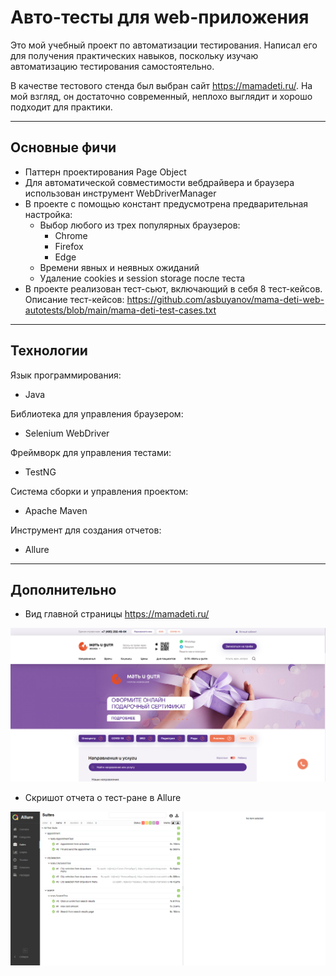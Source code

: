 # Авто-тесты для web-приложения

Это мой учебный проект по автоматизации тестирования. Написал его для получения практических навыков, поскольку изучаю автоматизацию тестирования самостоятельно.

В качестве тестового стенда был выбран сайт https://mamadeti.ru/. На мой взгляд, он достаточно современный, неплохо выглядит и хорошо подходит для практики.
___
## Основные фичи
* Паттерн проектирования Page Object
* Для автоматической совместимости вебдрайвера и браузера использован инструмент WebDriverManager
* В проекте с помощью констант предусмотрена предварительная настройка:
    * Выбор любого из трех популярных браузеров:
        * Chrome
        * Firefox
        * Edge
    * Времени явных и неявных ожиданий
    * Удаление cookies и session storage после теста
* В проекте реализован тест-сьют, включающий в себя 8 тест-кейсов. Описание тест-кейсов: https://github.com/asbuyanov/mama-deti-web-autotests/blob/main/mama-deti-test-cases.txt
___
## Технологии
Язык программирования:
* Java

Библиотека для управления браузером:
* Selenium WebDriver

Фреймворк для управления тестами:
* TestNG

Система сборки и управления проектом:
* Apache Maven

Инструмент для создания отчетов:
* Allure
___
## Дополнительно
* Вид главной страницы https://mamadeti.ru/

![screen](mama-deti-main-page.png)

* Скришот отчета о тест-ране в Allure

![screen](All-test-suite.png)

